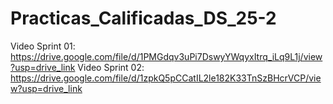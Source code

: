 # Practicas_Calificadas_DS_25-2
Video Sprint 01: https://drive.google.com/file/d/1PMGdqv3uPi7DswyYWqyxItrq_iLq9L1j/view?usp=drive_link
Video Sprint 02: https://drive.google.com/file/d/1zpkQ5pCCatIL2le182K33TnSzBHcrVCP/view?usp=drive_link
